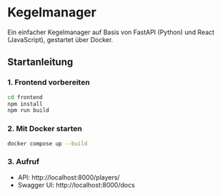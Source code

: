 # Kegelmanager

Ein einfacher Kegelmanager auf Basis von FastAPI (Python) und React (JavaScript), gestartet über Docker.

## Startanleitung

### 1. Frontend vorbereiten
```bash
cd frontend
npm install
npm run build
```

### 2. Mit Docker starten
```bash
docker compose up --build
```

### 3. Aufruf
- API: http://localhost:8000/players/
- Swagger UI: http://localhost:8000/docs